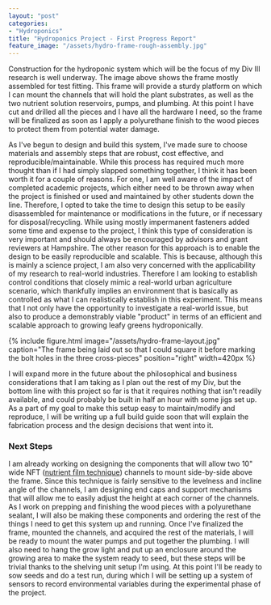 ```yaml
---
layout: "post"
categories:
- "Hydroponics"
title: "Hydroponics Project - First Progress Report"
feature_image: "/assets/hydro-frame-rough-assembly.jpg"
---
```


Construction for the hydroponic system which will be the focus of my Div III research is well underway. The image above shows the frame mostly assembled for test fitting. This frame will provide a sturdy platform on which I can mount the channels that will hold the plant substrates, as well as the two nutrient solution reservoirs, pumps, and plumbing. At this point I have cut and drilled all the pieces and I have all the hardware I need, so the frame will be finalized as soon as I apply a polyurethane finish to the wood pieces to protect them from potential water damage.

As I've begun to design and build this system, I've made sure to choose materials and assembly steps that are robust, cost effective, and reproducible/maintainable. While this process has required much more thought than if I had simply slapped something together, I think it has been worth it for a couple of reasons. For one, I am well aware of the impact of completed academic projects, which either need to be thrown away when the project is finished or used and maintained by other students down the line. Therefore, I opted to take the time to design this setup to be easily disassembled for maintenance or modifications in the future, or if necessary for disposal/recycling. While using mostly impermanent fasteners added some time and expense to the project, I think this type of consideration is very important and should always be encouraged by advisors and grant reviewers at Hampshire. The other reason for this approach is to enable the design to be easily reproducible and scalable. This is because, although this is mainly a science project, I am also very concerned with the applicability of my research to real-world industries. Therefore I am looking to establish control conditions that closely mimic a real-world urban agriculture scenario, which thankfully implies an environment that is basically as controlled as what I can realistically establish in this experiment. This means that I not only have the opportunity to investigate a real-world issue, but also to produce a demonstrably viable "product" in terms of an efficient and scalable approach to growing leafy greens hydroponically.

 {% include figure.html image="/assets/hydro-frame-layout.jpg" caption="The frame being laid out so that I could square it before marking the bolt holes in the three cross-pieces" position="right" width=420px %}

I will expand more in the future about the philosophical and business considerations that I am taking as I plan out the rest of my Div, but the bottom line with this project so far is that it requires nothing that isn't readily available, and could probably be built in half an hour with some jigs set up. As a part of my goal to make this setup easy to maintain/modify and reproduce, I will be writing up a full build guide soon that will explain the fabrication process and the design decisions that went into it.

### Next Steps

I am already working on designing the components that will allow two 10" wide NFT ([nutrient film technique](https://en.wikipedia.org/wiki/Nutrient_film_technique)) channels to mount side-by-side above the frame. Since this technique is fairly sensitive to the levelness and incline angle of the channels, I am designing end caps and support mechanisms that will allow me to easily adjust the height at each corner of the channels. As I work on prepping and finishing the wood pieces with a polyurethane sealant, I will also be making these components and ordering the rest of the things I need to get this system up and running. Once I've finalized the frame, mounted the channels, and acquired the rest of the materials, I will be ready to mount the water pumps and put together the plumbing. I will also need to hang the grow light and put up an enclosure around the growing area to make the system ready to seed, but these steps will be trivial thanks to the shelving unit setup I'm using. At this point I'll be ready to sow seeds and do a test run, during which I will be setting up a system of sensors to record environmental variables during the experimental phase of the project.
